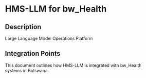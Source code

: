 # HMS-LLM for bw_Health

## Description

Large Language Model Operations Platform

## Integration Points

This document outlines how HMS-LLM is integrated with bw_Health systems in Botswana.
